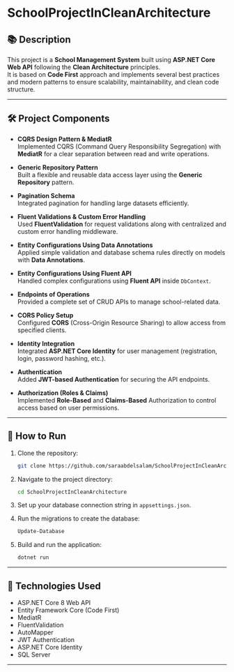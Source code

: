 

# SchoolProjectInCleanArchitecture

## 📚 Description
This project is a **School Management System** built using **ASP.NET Core Web API** following the **Clean Architecture** principles.  
It is based on **Code First** approach and implements several best practices and modern patterns to ensure scalability, maintainability, and clean code structure.

---

## 🛠️ Project Components

- **CQRS Design Pattern & MediatR**  
  Implemented CQRS (Command Query Responsibility Segregation) with **MediatR** for a clear separation between read and write operations.

- **Generic Repository Pattern**  
  Built a flexible and reusable data access layer using the **Generic Repository** pattern.

- **Pagination Schema**  
  Integrated pagination for handling large datasets efficiently.

- **Fluent Validations & Custom Error Handling**  
  Used **FluentValidation** for request validations along with centralized and custom error handling middleware.

- **Entity Configurations Using Data Annotations**  
  Applied simple validation and database schema rules directly on models with **Data Annotations**.

- **Entity Configurations Using Fluent API**  
  Handled complex configurations using **Fluent API** inside `DbContext`.

- **Endpoints of Operations**  
  Provided a complete set of CRUD APIs to manage school-related data.

- **CORS Policy Setup**  
  Configured **CORS** (Cross-Origin Resource Sharing) to allow access from specified clients.

- **Identity Integration**  
  Integrated **ASP.NET Core Identity** for user management (registration, login, password hashing, etc.).

- **Authentication**  
  Added **JWT-based Authentication** for securing the API endpoints.

- **Authorization (Roles & Claims)**  
  Implemented **Role-Based** and **Claims-Based** Authorization to control access based on user permissions.

---

## 🚀 How to Run

1. Clone the repository:
   ```bash
   git clone https://github.com/saraabdelsalam/SchoolProjectInCleanArchitecture.git
   ```
2. Navigate to the project directory:
   ```bash
   cd SchoolProjectInCleanArchitecture
   ```
3. Set up your database connection string in `appsettings.json`.

4. Run the migrations to create the database:
   ```bash
   Update-Database
   ```

5. Build and run the application:
   ```bash
   dotnet run
   ```

---

## 📂 Technologies Used

- ASP.NET Core 8 Web API
- Entity Framework Core (Code First)
- MediatR
- FluentValidation
- AutoMapper
- JWT Authentication
- ASP.NET Core Identity
- SQL Server

---
